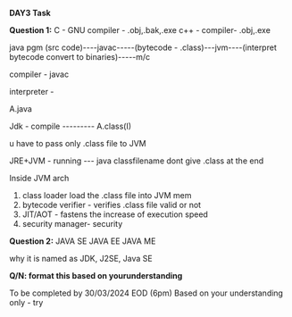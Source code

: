 **DAY3 Task**

**Question 1:**
C - GNU compiler - .obj,.bak,.exe
c++ - compiler- .obj,.exe

java pgm (src code)----javac-----(bytecode - .class)---jvm----(interpret bytecode convert to binaries)-----m/c

compiler - javac

interpreter - 

A.java

Jdk  - compile --------- A.class(I)

u have to pass only .class file to JVM

JRE+JVM - running --- java classfilename 
dont give .class at the end

Inside JVM arch

1. class loader load the .class file into JVM mem
2. bytecode verifier - verifies .class file valid or not
3. JIT/AOT - fastens the increase of execution speed
4. security manager- security


**Question 2:**
JAVA SE
JAVA EE
JAVA ME

why it is named as JDK, J2SE, Java SE


  **Q/N: format this based on yourunderstanding**

   To be completed by 30/03/2024 EOD (6pm)
   Based on your understanding only - try
   
